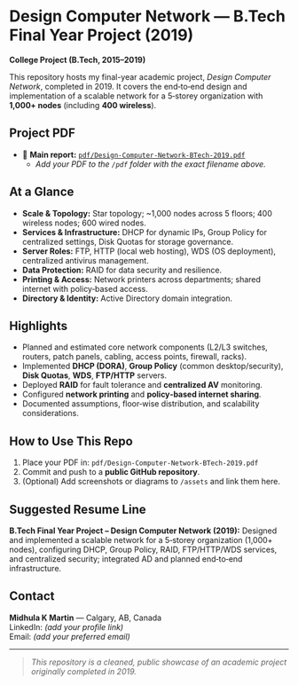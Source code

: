 # Design Computer Network — B.Tech Final Year Project (2019)

**College Project (B.Tech, 2015–2019)**

This repository hosts my final-year academic project, *Design Computer Network*, completed in 2019. It covers the end‑to‑end design and implementation of a scalable network for a 5‑storey organization with **1,000+ nodes** (including **400 wireless**).

## Project PDF
- 📄 **Main report:** [`pdf/Design-Computer-Network-BTech-2019.pdf`](pdf/Design-Computer-Network-BTech-2019.pdf)
  - *Add your PDF to the `/pdf` folder with the exact filename above.*

## At a Glance
- **Scale & Topology:** Star topology; ~1,000 nodes across 5 floors; 400 wireless nodes; 600 wired nodes.
- **Services & Infrastructure:** DHCP for dynamic IPs, Group Policy for centralized settings, Disk Quotas for storage governance.
- **Server Roles:** FTP, HTTP (local web hosting), WDS (OS deployment), centralized antivirus management.
- **Data Protection:** RAID for data security and resilience.
- **Printing & Access:** Network printers across departments; shared internet with policy‑based access.
- **Directory & Identity:** Active Directory domain integration.

## Highlights
- Planned and estimated core network components (L2/L3 switches, routers, patch panels, cabling, access points, firewall, racks).
- Implemented **DHCP (DORA)**, **Group Policy** (common desktop/security), **Disk Quotas**, **WDS**, **FTP/HTTP** servers.
- Deployed **RAID** for fault tolerance and **centralized AV** monitoring.
- Configured **network printing** and **policy‑based internet sharing**.
- Documented assumptions, floor‑wise distribution, and scalability considerations.

## How to Use This Repo
1. Place your PDF in: `pdf/Design-Computer-Network-BTech-2019.pdf`  
2. Commit and push to a **public GitHub repository**.
3. (Optional) Add screenshots or diagrams to `/assets` and link them here.

## Suggested Resume Line
**B.Tech Final Year Project – Design Computer Network (2019):** Designed and implemented a scalable network for a 5‑storey organization (1,000+ nodes), configuring DHCP, Group Policy, RAID, FTP/HTTP/WDS services, and centralized security; integrated AD and planned end‑to‑end infrastructure.

## Contact
**Midhula K Martin** — Calgary, AB, Canada  
LinkedIn: *(add your profile link)*  
Email: *(add your preferred email)*

---

> *This repository is a cleaned, public showcase of an academic project originally completed in 2019.*
